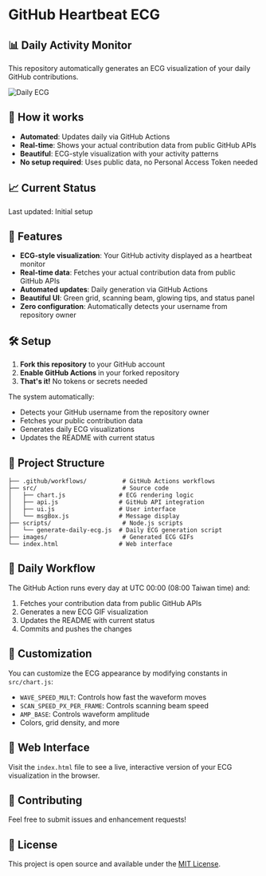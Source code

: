 # GitHub Heartbeat ECG

## 📊 Daily Activity Monitor

This repository automatically generates an ECG visualization of your daily GitHub contributions.

![Daily ECG](images/daily-ecg.gif)

## 🔧 How it works

- **Automated**: Updates daily via GitHub Actions
- **Real-time**: Shows your actual contribution data from public GitHub APIs
- **Beautiful**: ECG-style visualization with your activity patterns
- **No setup required**: Uses public data, no Personal Access Token needed

## 📈 Current Status

Last updated: Initial setup

## 🚀 Features

- **ECG-style visualization**: Your GitHub activity displayed as a heartbeat monitor
- **Real-time data**: Fetches your actual contribution data from public GitHub APIs
- **Automated updates**: Daily generation via GitHub Actions
- **Beautiful UI**: Green grid, scanning beam, glowing tips, and status panel
- **Zero configuration**: Automatically detects your username from repository owner

## 🛠️ Setup

1. **Fork this repository** to your GitHub account
2. **Enable GitHub Actions** in your forked repository
3. **That's it!** No tokens or secrets needed

The system automatically:
- Detects your GitHub username from the repository owner
- Fetches your public contribution data
- Generates daily ECG visualizations
- Updates the README with current status

## 📁 Project Structure

```
├── .github/workflows/          # GitHub Actions workflows
├── src/                        # Source code
│   ├── chart.js               # ECG rendering logic
│   ├── api.js                 # GitHub API integration
│   ├── ui.js                  # User interface
│   └── msgBox.js              # Message display
├── scripts/                    # Node.js scripts
│   └── generate-daily-ecg.js  # Daily ECG generation script
├── images/                     # Generated ECG GIFs
└── index.html                 # Web interface
```

## 🔄 Daily Workflow

The GitHub Action runs every day at UTC 00:00 (08:00 Taiwan time) and:

1. Fetches your contribution data from public GitHub APIs
2. Generates a new ECG GIF visualization
3. Updates the README with current status
4. Commits and pushes the changes

## 🎨 Customization

You can customize the ECG appearance by modifying constants in `src/chart.js`:

- `WAVE_SPEED_MULT`: Controls how fast the waveform moves
- `SCAN_SPEED_PX_PER_FRAME`: Controls scanning beam speed
- `AMP_BASE`: Controls waveform amplitude
- Colors, grid density, and more

## 📱 Web Interface

Visit the `index.html` file to see a live, interactive version of your ECG visualization in the browser.

## 🤝 Contributing

Feel free to submit issues and enhancement requests!

## 📄 License

This project is open source and available under the [MIT License](LICENSE).
